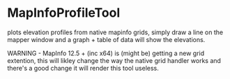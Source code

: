 MapInfoProfileTool
==================

plots elevation profiles from native mapinfo grids, simply draw a line on the mapper window and a graph + table of data will show the elevations.

WARNING - MapInfo 12.5 + (inc x64) is (might be) getting a new grid extention, this will likley change the way the native grid handler works and there's a good change it will render this tool useless.
